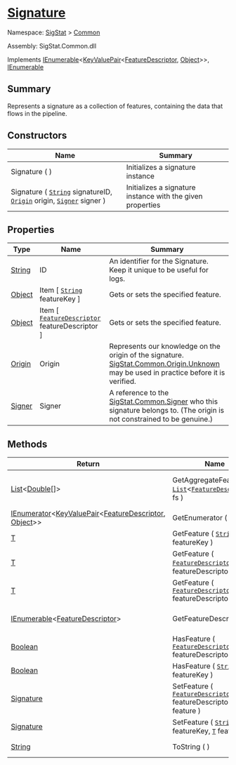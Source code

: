 # [Signature](./Signature.md)

Namespace: [SigStat]() > [Common](./README.md)

Assembly: SigStat.Common.dll

Implements [IEnumerable](https://docs.microsoft.com/en-us/dotnet/api/System.Collections.Generic.IEnumerable-1)\<[KeyValuePair](https://docs.microsoft.com/en-us/dotnet/api/System.Collections.Generic.KeyValuePair-2)\<[FeatureDescriptor](./FeatureDescriptor.md), [Object](https://docs.microsoft.com/en-us/dotnet/api/System.Object)>>, [IEnumerable](https://docs.microsoft.com/en-us/dotnet/api/System.Collections.IEnumerable)

## Summary
Represents a signature as a collection of features, containing the data that flows in the pipeline.

## Constructors

| Name | Summary | 
| --- | --- | 
| Signature (  ) | Initializes a signature instance | 
| Signature ( [`String`](https://docs.microsoft.com/en-us/dotnet/api/System.String) signatureID, [`Origin`](./Origin.md) origin, [`Signer`](./Signer.md) signer ) | Initializes a signature instance with the given properties | 


## Properties

| Type | Name | Summary | 
| --- | --- | --- | 
| [String](https://docs.microsoft.com/en-us/dotnet/api/System.String) | ID | An identifier for the Signature. Keep it unique to be useful for logs. | 
| [Object](https://docs.microsoft.com/en-us/dotnet/api/System.Object) | Item [ [`String`](https://docs.microsoft.com/en-us/dotnet/api/System.String) featureKey ] | Gets or sets the specified feature. | 
| [Object](https://docs.microsoft.com/en-us/dotnet/api/System.Object) | Item [ [`FeatureDescriptor`](./FeatureDescriptor.md) featureDescriptor ] | Gets or sets the specified feature. | 
| [Origin](./Origin.md) | Origin | Represents our knowledge on the origin of the signature. [SigStat.Common.Origin.Unknown]() may be used in practice before it is verified. | 
| [Signer](./Signer.md) | Signer | A reference to the [SigStat.Common.Signer](./../Signer.md) who this signature belongs to. (The origin is not constrained to be genuine.) | 


## Methods

| Return | Name | Summary | 
| --- | --- | --- | 
| [List](https://docs.microsoft.com/en-us/dotnet/api/System.Collections.Generic.List-1)\<[Double](https://docs.microsoft.com/en-us/dotnet/api/System.Double)[]> | GetAggregateFeature ( [`List`](https://docs.microsoft.com/en-us/dotnet/api/System.Collections.Generic.List-1)\<[`FeatureDescriptor`](./FeatureDescriptor.md)> fs ) | Aggregate multiple features into one. Example: X, Y features -&gt; P.xy feature.  Use this for example at DTW algorithm input. | 
| [IEnumerator](https://docs.microsoft.com/en-us/dotnet/api/System.Collections.Generic.IEnumerator-1)\<[KeyValuePair](https://docs.microsoft.com/en-us/dotnet/api/System.Collections.Generic.KeyValuePair-2)\<[FeatureDescriptor](./FeatureDescriptor.md), [Object](https://docs.microsoft.com/en-us/dotnet/api/System.Object)>> | GetEnumerator (  ) | Returns an enumerator that iterates through the features. | 
| [T](./Signature.md) | GetFeature ( [`String`](https://docs.microsoft.com/en-us/dotnet/api/System.String) featureKey ) | Gets the specified feature. | 
| [T](./Signature.md) | GetFeature ( [`FeatureDescriptor`](./FeatureDescriptor-1.md)\<[`T`](./Signature.md)> featureDescriptor ) | Gets the specified feature. This is the preferred way. | 
| [T](./Signature.md) | GetFeature ( [`FeatureDescriptor`](./FeatureDescriptor.md) featureDescriptor ) | Gets the specified feature. This is the preferred way. | 
| [IEnumerable](https://docs.microsoft.com/en-us/dotnet/api/System.Collections.Generic.IEnumerable-1)\<[FeatureDescriptor](./FeatureDescriptor.md)> | GetFeatureDescriptors (  ) | Gets a collection of [SigStat.Common.FeatureDescriptor](./../FeatureDescriptor.md)s that are used in this signature. | 
| [Boolean](https://docs.microsoft.com/en-us/dotnet/api/System.Boolean) | HasFeature ( [`FeatureDescriptor`](./FeatureDescriptor.md) featureDescriptor ) | Returns true if the signature contains the specified feature | 
| [Boolean](https://docs.microsoft.com/en-us/dotnet/api/System.Boolean) | HasFeature ( [`String`](https://docs.microsoft.com/en-us/dotnet/api/System.String) featureKey ) | Returns true if the signature contains the specified feature | 
| [Signature](./Signature.md) | SetFeature ( [`FeatureDescriptor`](./FeatureDescriptor.md) featureDescriptor, [`T`](./Signature.md) feature ) | Sets the specified feature. | 
| [Signature](./Signature.md) | SetFeature ( [`String`](https://docs.microsoft.com/en-us/dotnet/api/System.String) featureKey, [`T`](./Signature.md) feature ) | Sets the specified feature. | 
| [String](https://docs.microsoft.com/en-us/dotnet/api/System.String) | ToString (  ) | Returns a string representation of the signature | 


